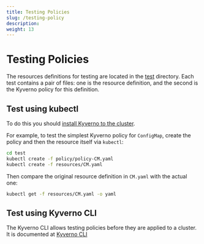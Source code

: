 ```yaml
---
title: Testing Policies 
slug: /testing-policy
description: 
weight: 13
---
```



# Testing Policies 

The resources definitions for testing are located in the [test](/test) directory. Each test contains a pair of files: one is the resource definition, and the second is the Kyverno policy for this definition.

## Test using kubectl

To do this you should [install Kyverno to the cluster](installation.md).

For example, to test the simplest Kyverno policy for `ConfigMap`, create the policy and then the resource itself via `kubectl`:

````bash
cd test
kubectl create -f policy/policy-CM.yaml
kubectl create -f resources/CM.yaml
````
Then compare the original resource definition in `CM.yaml` with the actual one:

````bash
kubectl get -f resources/CM.yaml -o yaml
````

## Test using Kyverno CLI

The Kyverno CLI allows testing policies before they are applied to a cluster. It is documented at [Kyverno CLI](kyverno-cli.md)
